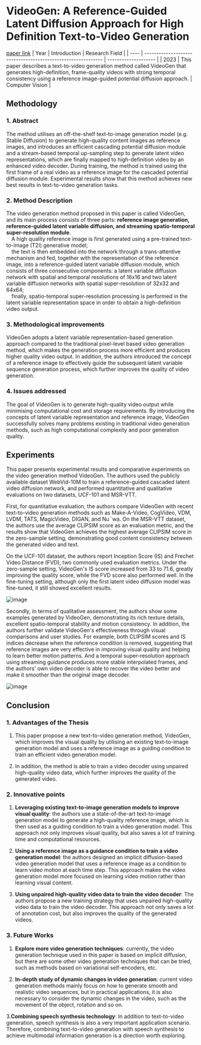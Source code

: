# VideoGen: A Reference-Guided Latent Diffusion Approach for High Definition Text-to-Video Generation
[paper link](https://arxiv.org/pdf/2309.00398) 
| Year | Introduction                                                         | Research Field                 |
| ---- | ------------------------------------------------------------ | -------------------- |
| 2023 | This paper describes a text-to-video generation method called VideoGen that generates high-definition, frame-quality videos with strong temporal consistency using a reference image-guided potential diffusion approach.          | Computer Vision         |

## Methodology

### 1. Abstract
The method utilises an off-the-shelf text-to-image generation model (e.g. Stable Diffusion) to generate high-quality content images as reference images, and introduces an efficient cascading potential diffusion module and a stream-based temporal up-sampling step to generate latent video representations, which are finally mapped to high-definition video by an enhanced video decoder. During training, the method is trained using the first frame of a real video as a reference image for the cascaded potential diffusion module. Experimental results show that this method achieves new best results in text-to-video generation tasks.

### 2. Method Description 
The video generation method proposed in this paper is called VideoGen, and its main process consists of three parts: **reference image generation, reference-guided latent variable diffusion, and streaming spatio-temporal super-resolution module**. 
<br>&emsp;A high quality reference image is first generated using a pre-trained text-to-image (T2I) generative model; 
<br>&emsp;the text is then embedded into the network through a trans-attentive mechanism and fed, together with the representation of the reference image, into a reference-guided latent variable diffusion module, which consists of three consecutive components: a latent variable diffusion network with spatial and temporal resolutions of 16x16 and two latent variable diffusion networks with spatial super-resolution of 32x32 and 64x64; 
<br>&emsp;finally, spatio-temporal super-resolution processing is performed in the latent variable representation space in order to obtain a high-definition video output.

### 3. Methodological improvements
VideoGen adopts a latent variable representation-based generation approach compared to the traditional pixel-level based video generation method, which makes the generation process more efficient and produces higher quality video output. In addition, the authors introduced the concept of a reference image to effectively guide the subsequent latent variable sequence generation process, which further improves the quality of video generation.

### 4. Issues addressed 
The goal of VideoGen is to generate high-quality video output while minimising computational cost and storage requirements. By introducing the concepts of latent variable representation and reference image, VideoGen successfully solves many problems existing in traditional video generation methods, such as high computational complexity and poor generation quality.

## Experiments
This paper presents experimental results and comparative experiments on the video generation method VideoGen. The authors used the publicly available dataset WebVid-10M to train a reference-guided cascaded latent video diffusion network, and performed quantitative and qualitative evaluations on two datasets, UCF-101 and MSR-VTT.

First, for quantitative evaluation, the authors compare VideoGen with recent text-to-video generation methods such as Make-A-Video, CogVideo, VDM, LVDM, TATS, MagicVideo, DIGAN, and Nu¨wa. On the MSR-VTT dataset, the authors use the average CLIPSIM score as an evaluation metric, and the results show that VideoGen achieves the highest average CLIPSIM score in the zero-sample setting, demonstrating good content consistency between the generated video and text.

On the UCF-101 dataset, the authors report Inception Score (IS) and Frechet Video Distance (FVD), two commonly used evaluation metrics. Under the zero-sample setting, VideoGen's IS score increased from 33 to 71.6, greatly improving the quality score, while the FVD score also performed well. In the fine-tuning setting, although only the first latent video diffusion model was fine-tuned, it still showed excellent results.

![image](https://github.com/user-attachments/assets/7cc55193-f797-46df-adb5-09227f1ccaa6)

Secondly, in terms of qualitative assessment, the authors show some examples generated by VideoGen, demonstrating its rich texture details, excellent spatio-temporal stability and motion consistency. In addition, the authors further validate VideoGen's effectiveness through visual comparisons and user studies. For example, both CLIPSIM scores and IS indices decrease when the reference condition is removed, suggesting that reference images are very effective in improving visual quality and helping to learn better motion patterns. And a temporal super-resolution approach using streaming guidance produces more stable interpolated frames, and the authors' own video decoder is able to recover the video better and make it smoother than the original image decoder. 

![image](https://github.com/user-attachments/assets/52c2daad-1631-4031-95e8-3a80a5360faf)

## Conclusion

### 1. Advantages of the Thesis
  1. This paper propose a new text-to-video generation method, VideoGen, which improves the visual quality by utilising an existing text-to-image generation model and uses a reference image as a guiding condition to train an efficient video generation model.
  
  2. In addition, the method is able to train a video decoder using unpaired high-quality video data, which further improves the quality of the generated video.

### 2. Innovative points
  1. **Leveraging existing text-to-image generation models to improve visual quality**: the authors use a state-of-the-art text-to-image generation model to generate a high-quality reference image, which is then used as a guiding condition to train a video generation model. This approach not only improves visual quality, but also saves a lot of training time and computational resources.

  2. **Using a reference image as a guidance condition to train a video generation model**: the authors designed an implicit diffusion-based video generation model that uses a reference image as a condition to learn video motion at each time step. This approach makes the video generation model more focused on learning video motion rather than learning visual content.

  3. **Using unpaired high-quality video data to train the video decoder**: The authors propose a new training strategy that uses unpaired high-quality video data to train the video decoder. This approach not only saves a lot of annotation cost, but also improves the quality of the generated videos.
 
### 3. Future Works
  1. **Explore more video generation techniques**: currently, the video generation technique used in this paper is based on implicit diffusion, but there are some other video generation techniques that can be tried, such as methods based on variational self-encoders, etc.

  2. **In-depth study of dynamic changes in video generation**: current video generation methods mainly focus on how to generate smooth and realistic video sequences, but in practical applications, it is also necessary to consider the dynamic changes in the video, such as the movement of the object, rotation and so on.

  3.**Combining speech synthesis technology**: In addition to text-to-video generation, speech synthesis is also a very important application scenario. Therefore, combining text-to-video generation with speech synthesis to achieve multimodal information generation is a direction worth exploring.
